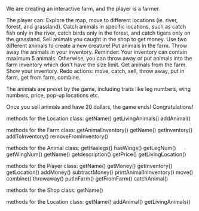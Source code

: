 We are creating an interactive farm, and the player is a farmer. 

The player can:
Explore the map, move to different locations (ie. river, forest, and grassland).
Catch animals in specific locations, such as catch fish only in the river, catch birds only in the forest, and catch tigers only on the grassland. 
Sell animals you caught in the shop to get money.
Use two different animals to create a new creature!
Put animals in the farm.
Throw away the animals in your inventory. Reminder: Your inventory can contain maximum 5 animals. Otherwise, you can throw away or put animals into the farm inventory which don't have the size limit.
Get animals from the farm. 
Show your inventory.
Redo actions: move, catch, sell, throw away, put in farm, get from farm, combine. 

The animals are preset by the game, including traits like leg numbers, wing numbers, price, pop-up locations etc. 

Once you sell animals and have 20 dollars, the game ends! Congratulations! 


methods for the Location class:
getName()
getLivingAnimals()
addAnimal()

methods for the Farm class:
getAnimalInventory()
getName()
getInventory()
addToInventory()
removeFromInventory()

methods for the Animal class:
getHaslegs()
hasWings()
getLegNum()
getWingNum()
getName()
getdescription()
getPrice()
getLivingLocation()

methods for the Player class:
getName()
getMoney()
getInventory()
getLocation()
addMoney()
subtractMoney()
printAnimalInInventory()
move()
combine()
throwaway()
putInFarm()
getFromFarm()
catchAnimal()

methods for the Shop class:
getName()

methods for the Location class:
getName()
addAnimal()
getLivingAnimals()